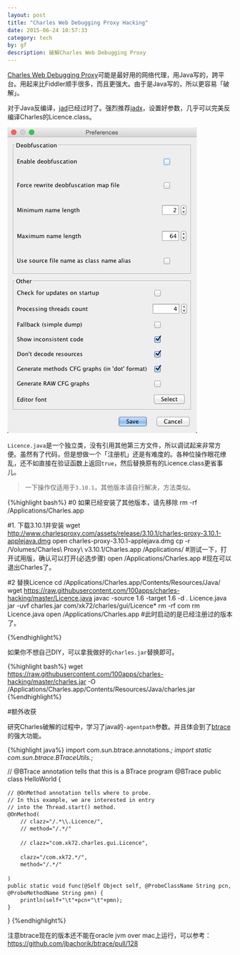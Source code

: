 ```yaml
---
layout: post
title: "Charles Web Debugging Proxy Hacking"
date: 2015-06-24 10:57:33
category: tech
by: gf
description: 破解Charles Web Debugging Proxy
---
```

[Charles Web Debugging Proxy](http://www.charlesproxy.com/)可能是最好用的网络代理，用Java写的，跨平台。用起来比Fiddler顺手很多，而且更强大。由于是Java写的，所以更容易「破解」。

对于Java反编译，[jad](https://en.wikipedia.org/wiki/JAD_%28JAva_Decompiler%29)已经过时了。强烈推荐[jadx](https://github.com/skylot/jadx)，设置好参数，几乎可以完美反编译Charles的Licence.class。

![jadx setting](/images/jadx-setting.png)

`Licence.java`是一个独立类，没有引用其他第三方文件，所以调试起来非常方便。虽然有了代码，但是想做一个「注册机」还是有难度的。各种位操作眼花缭乱，还不如直接在验证函数上返回`true`，然后替换原有的Licence.class更省事儿。

>一下操作仅适用于`3.10.1`，其他版本请自行解决，方法类似。


{%highlight bash%}
#0 如果已经安装了其他版本，请先移除
rm -rf /Applications/Charles.app

#1. 下载3.10.1并安装
wget http://www.charlesproxy.com/assets/release/3.10.1/charles-proxy-3.10.1-applejava.dmg
open charles-proxy-3.10.1-applejava.dmg
cp -r /Volumes/Charles\ Proxy\ v3.10.1/Charles.app /Applications/
#测试一下，打开试用版，确认可以打开(必选步骤)
open /Applications/Charles.app
#现在可以退出Charles了。

#2 替换Licence
cd /Applications/Charles.app/Contents/Resources/Java/
wget https://raw.githubusercontent.com/100apps/charles-hacking/master/Licence.java
javac -source 1.6 -target 1.6 -d . Licence.java
jar -uvf charles.jar com/xk72/charles/gui/Licence*
rm -rf com
rm Licence.java
open /Applications/Charles.app
#此时启动的是已经注册过的版本了。

{%endhighlight%}

如果你不想自己DIY，可以拿我做好的`charles.jar`替换即可。

{%highlight bash%}
wget https://raw.githubusercontent.com/100apps/charles-hacking/master/charles.jar -O /Applications/Charles.app/Contents/Resources/Java/charles.jar
{%endhighlight%}

#额外收获

研究Charles破解的过程中，学习了java的`-agentpath`参数。并且体会到了[btrace](https://github.com/jbachorik/btrace)的强大功能。

{%highlight java%}
import com.sun.btrace.annotations.*;
import static com.sun.btrace.BTraceUtils.*;

// @BTrace annotation tells that this is a BTrace program
@BTrace
public class HelloWorld {

    // @OnMethod annotation tells where to probe.
    // In this example, we are interested in entry
    // into the Thread.start() method.
    @OnMethod(
        // clazz="/.*\\.Licence/",
        // method="/.*/"

        // clazz="com.xk72.charles.gui.Licence",

        clazz="/com.xk72.*/",
        method="/.*/"

    )
    public static void func(@Self Object self, @ProbeClassName String pcn, @ProbeMethodName String pmn) {
        println(self+"\t"+pcn+"\t"+pmn);
    }

}
{%endhighlight%}

注意btrace现在的版本还不能在oracle jvm over mac上运行，可以参考：<https://github.com/jbachorik/btrace/pull/128>
